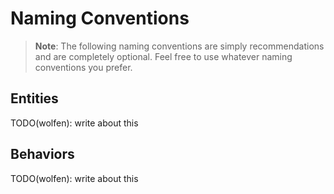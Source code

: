 # Naming Conventions

> **Note**: The following naming conventions are simply recommendations and are completely 
optional. Feel free to use whatever naming conventions you prefer. 

## Entities

TODO(wolfen): write about this

## Behaviors

TODO(wolfen): write about this